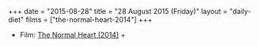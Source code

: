 +++
date = "2015-08-28"
title = "28 August 2015 (Friday)"
layout = "daily-diet"
films = ["the-normal-heart-2014"]
+++

<ul>
<li class="entry Film">Film: <a href="/films/the-normal-heart-2014">The Normal Heart (2014)</a> +</li>
</ul>
